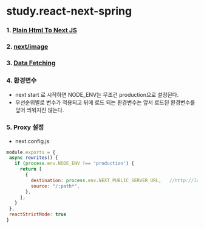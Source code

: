 # study.react-next-spring
### 1. [Plain Html To Next JS](https://hankk.notion.site/Plain-Html-To-Next-JS-4eccf3024dca4fc78c2c8aa8f262a57f)
### 2. [next/image](https://hankk.notion.site/next-image-ccaa7aab3db04282a9944095cdba883f)
### 3. [Data Fetching](https://hankk.notion.site/Data-Fetching-9c0dbda0b29b449996237bac81582788)
### 4. 환경변수
- next start 로 시작하면 NODE_ENV는 무조건 production으로 설정된다.
- 우선순위별로 변수가 적용되고 뒤에 로드 되는 환경변수는 앞서 로드된 환경변수를 덮어 씌워지진 않는다.  
### 5. Proxy 설정
 - next.config.js
 ```jsx
module.exports = {
  async rewrites() {
    if (process.env.NODE_ENV !== 'production') {
      return [
        {
          destination: process.env.NEXT_PUBLIC_SERVER_URL,   //http://localhost:8080/:path*
          source: "/:path*",
        },
      ];
    }
  },
  reactStrictMode: true
}
```
